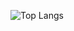 ![Top Langs](https://github-readme-stats.vercel.app/api/top-langs/?username=flatislove&theme=tokyonight)
